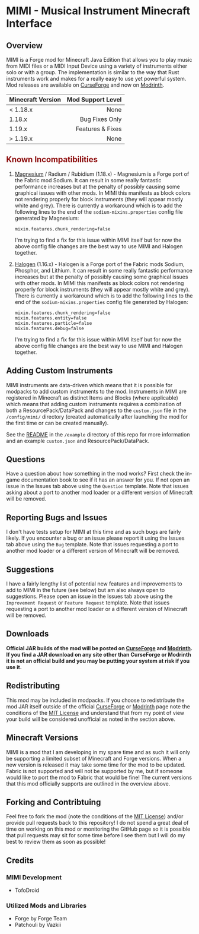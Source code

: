 # MIMI - Musical Instrument Minecraft Interface

## Overview
MIMI is a Forge mod for Minecraft Java Edition that allows you to play music from MIDI files or a MIDI Input Device using a variety of instruments either solo or with a group. The implementation is similar to the way that Rust instruments work and makes for a really easy to use yet powerful system. Mod releases are available on [CurseForge](https://www.curseforge.com/minecraft/mc-mods/mimi-mod/) and now on [Modrinth](https://modrinth.com/mod/mimi/).

| Minecraft Version |        Mod Support Level |
| -------------     |                    -----:|
| < 1.18.x          |                     None |
| 1.18.x            |           Bug Fixes Only |
| 1.19.x            |         Features & Fixes |
| > 1.19.x          |                     None |

## <span style="color:darkred;font-weight:bold;">Known Incompatibilities</span>
1. [Magnesium](https://www.curseforge.com/minecraft/mc-mods/sodium-reforged) / Radium / Rubidium (1.18.x) - Magnesium is a Forge port of the Fabric mod Sodium. It can result in some really fantastic performance increases but at the penalty of possibly causing some graphical issues with other mods. In MIMI this manifests as block colors not rendering properly for block instruments (they will appear mostly white and grey). There is currently a workaround which is to add the following lines to the end of the `sodium-mixins.properties` config file generated by Magnesium:

    ```
    mixin.features.chunk_rendering=false
    ```
    
    I'm trying to find a fix for this issue within MIMI itself but for now the above config file changes are the best way to use MIMI and Halogen together.

2. [Halogen](https://www.curseforge.com/minecraft/mc-mods/halogen) (1.16.x) - Halogen is a Forge port of the Fabric mods Sodium, Phosphor, and Lithium. It can result in some really fantastic performance increases but at the penalty of possibly causing some graphical issues with other mods. In MIMI this manifests as block colors not rendering properly for block instruments (they will appear mostly white and grey). There is currently a workaround which is to add the following lines to the end of the `sodium-mixins.properties` config file generated by Halogen:

    ```
    mixin.features.chunk_rendering=false
    mixin.features.entity=false
    mixin.features.particle=false
    mixin.features.debug=false
    ```
    
    I'm trying to find a fix for this issue within MIMI itself but for now the above config file changes are the best way to use MIMI and Halogen together.
    
## Adding Custom Instruments
MIMI instruments are data-driven which means that it is possible for modpacks to add custom instruments to the mod. Instruments in MIMI are registered in Minecraft as distinct Items and Blocks (where applicable) which means that adding custom instruments requires a combination of both a ResourcePack/DataPack and changes to the `custom.json` file in the `/config/mimi/` directory (created automatically after launching the mod for the first time or can be created manually).

See the [README](example/README.md) in the `/example` directory of this repo for more information and an example `custom.json` and ResourcePack/DataPack.

## Questions
Have a question about how something in the mod works? First check the in-game documentation book to see if it has an answer for you. If not open an issue in the Issues tab above using the `Question` template. Note that issues asking about a port to another mod loader or a different version of Minecraft will be removed.

## Reporting Bugs and Issues
I don't have tests setup for MIMI at this time and as such bugs are fairly likely. If you encounter a bug or an issue please report it using the Issues tab above using the `Bug` template. Note that issues requesting a port to another mod loader or a different version of Minecraft will be removed.

## Suggestions
I have a fairly lengthy list of potential new features and improvements to add to MIMI in the future (see below) but am also always open to suggestions. Please open an issue in the Issues tab above using the `Improvement Request` or `Feature Request` template. Note that issues requesting a port to another mod loader or a different version of Minecraft will be removed.

## Downloads
**Official JAR builds of the mod will be posted on [CurseForge](https://www.curseforge.com/minecraft/mc-mods/mimi-mod/) and [Modrinth](https://modrinth.com/mod/mimi/). If you find a JAR download on any site other than CurseForge or Modrinth it is not an official build and you may be putting your system at risk if you use it.**

## Redistributing
This mod may be included in modpacks. If you choose to redistribute the mod JAR itself outside of the official [CurseForge](https://www.curseforge.com/minecraft/mc-mods/mimi-mod/) or [Modrinth](https://modrinth.com/mod/mimi/) page note the conditions of the [MIT License](https://opensource.org/licenses/MIT) and understand that from my point of view your build will be considered unofficial as noted in the section above.

## Minecraft Versions
MIMI is a mod that I am developing in my spare time and as such it will only be supporting a limited subset of Minecraft and Forge versions. When a new version is released it may take some time for the mod to be updated. Fabric is not supported and will not be supported by me, but if someone would like to port the mod to Fabric that would be fine! The current versions that this mod officially supports are outlined in the overview above.

## Forking and Contribtuing
Feel free to fork the mod (note the conditions of the [MIT License](https://opensource.org/licenses/MIT)) and/or provide pull requests back to this repository! I do not spend a great deal of time on working on this mod or monitoring the GitHub page so it is possible that pull requests may sit for some time before I see them but I will do my best to review them as soon as possible!

## Credits

### **MIMI Development**
- TofoDroid

### **Utilized Mods and Libraries**
- Forge by Forge Team
- Patchouli by Vazkii
